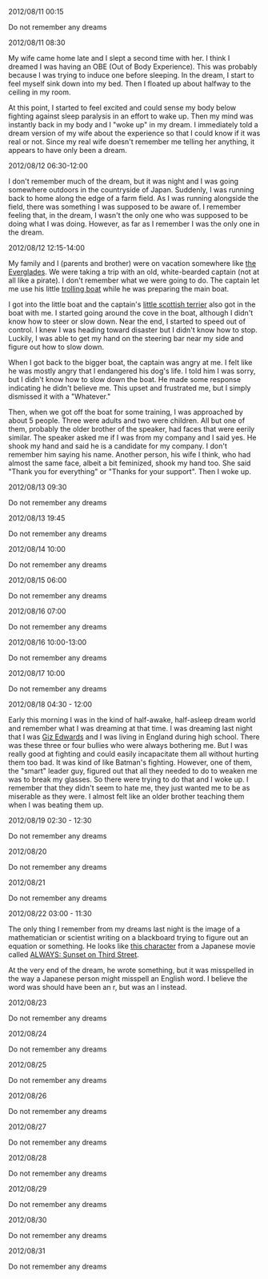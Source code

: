 2012/08/11 00:15

Do not remember any dreams

2012/08/11 08:30

My wife came home late and I slept a second time with her. I think I dreamed I was having an OBE (Out of Body Experience). This was probably because I was trying to induce one before sleeping. In the dream, I start to feel myself sink down into my bed. Then I floated up about halfway to the ceiling in my room.

At this point, I started to feel excited and could sense my body below fighting against sleep paralysis in an effort to wake up. Then my mind was instantly back in my body and I "woke up" in my dream. I immediately told a dream version of my wife about the experience so that I could know if it was real or not. Since my real wife doesn't remember me telling her anything, it appears to have only been a dream.

2012/08/12 06:30-12:00

I don't remember much of the dream, but it was night and I was going somewhere outdoors in the countryside of Japan. Suddenly, I was running back to home along the edge of a farm field. As I was running alongside the field, there was something I was supposed to be aware of. I remember feeling that, in the dream, I wasn't the only one who was supposed to be doing what I was doing.
However, as far as I remember I was the only one in the dream.

2012/08/12 12:15-14:00

My family and I (parents and brother) were on vacation somewhere like [the Everglades](https://github.com/rakudayo/consciousness/blob/master/logs/resources/miami-everglades.jpg). We were taking a trip with an old, white-bearded captain (not at all like a pirate). I don't remember what we were going to do. The captain let me use his little [trolling boat](https://github.com/rakudayo/consciousness/blob/master/logs/resources/fish-08-PB061876.jpg) while he was preparing the main boat. 

I got into the little boat and the captain's [little scottish terrier](https://github.com/rakudayo/consciousness/blob/master/logs/resources/Scottish-Terrier-Dog-Breed.jpg) also got in the boat with me. I started going around the cove in the boat, although I didn't know how to steer or slow down. Near the end, I started to speed out of control. I knew I was heading toward disaster but I didn't know how to stop. Luckily, I was able to get my hand on the steering bar near my side and figure out how to slow down.

When I got back to the bigger boat, the captain was angry at me. I felt like he was mostly angry that I endangered his dog's life. I told him I was sorry, but I didn't know how to slow down the boat. He made some response indicating he didn't believe me. This upset and frustrated me, but I simply dismissed it with a "Whatever."

Then, when we got off the boat for some training, I was approached by about 5 people. Three were adults and two were children. All but one of them, probably the older brother of the speaker, had faces that were eerily similar. The speaker asked me if I was from my company and I said yes. He shook my hand and said he is a candidate for my company. I don't remember him saying his name. Another person, his wife I think, who had almost the same face, albeit a bit feminized, shook my hand too. She said "Thank you for everything" or "Thanks for your support". Then I woke up.

2012/08/13 09:30

Do not remember any dreams

2012/08/13 19:45

Do not remember any dreams

2012/08/14 10:00

Do not remember any dreams

2012/08/15 06:00

Do not remember any dreams

2012/08/16 07:00

Do not remember any dreams

2012/08/16 10:00-13:00

Do not remember any dreams

2012/08/17 10:00

Do not remember any dreams

2012/08/18 04:30 - 12:00

Early this morning I was in the kind of half-awake, half-asleep dream world and remember what I was dreaming at that time.
I was dreaming last night that I was [Giz Edwards](http://www.youtube.com/user/GizEdwards) and I was living in England during high school.
There was these three or four bullies who were always bothering me.
But I was really good at fighting and could easily incapacitate them all without hurting them too bad.
It was kind of like Batman's fighting.
However, one of them, the "smart" leader guy, figured out that all they needed to do to weaken me was to break my glasses.
So there were trying to do that and I woke up.
I remember that they didn't seem to hate me, they just wanted me to be as miserable as they were.
I almost felt like an older brother teaching them when I was beating them up.

2012/08/19 02:30 - 12:30

Do not remember any dreams

2012/08/20

Do not remember any dreams

2012/08/21

Do not remember any dreams

2012/08/22 03:00 - 11:30

The only thing I remember from my dreams last night is the image of a mathematician or scientist writing on a blackboard trying to figure out an equation or something. He looks like [this character](https://github.com/rakudayo/consciousness/blob/master/logs/resources/hidetaka-yoshioka.jpg) from a Japanese movie called [ALWAYS: Sunset on Third Street](http://www.imdb.com/title/tt0488870/).

At the very end of the dream, he wrote something, but it was misspelled in the way a Japanese person might misspell an English word. I believe the word was should have been an r, but was an l instead.

2012/08/23

Do not remember any dreams

2012/08/24

Do not remember any dreams

2012/08/25

Do not remember any dreams

2012/08/26

Do not remember any dreams

2012/08/27

Do not remember any dreams

2012/08/28

Do not remember any dreams

2012/08/29

Do not remember any dreams

2012/08/30

Do not remember any dreams

2012/08/31

Do not remember any dreams